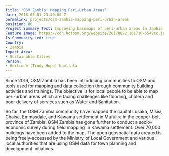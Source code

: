 ```yaml
---
title: 'OSM Zambia: Mapping Peri-Urban Areas'
date: 2018-05-01 23:40:00 Z
permalink: projects/osm-zambia-mapping-peri-urban-areas
position: 86
Project Summary Text: Improving basemaps of peri-urban areas in Zambia
Feature Image: https://cdn.hotosm.org/website/20170822_161710-5549cc.jpg
Is Community-Led: true
Country:
- Zambia
Impact Area:
- Sustainable Cities
Person:
- Gertrude (Trudy Hope) Namitala
---
```


Since 2016, OSM Zambia has been introducing communities to OSM and tools used for mapping and data collection through community building activities and trainings. The objective is for local people to be able to map peri-urban areas which are facing challenges like flooding, cholera and poor delivery of services such as Water and Sanitation. 

So far, the OSM Zambia community have mapped the capital Lusaka, Misisi, Chaisa, Emmasdale, and Kawama settlement in Mufulira in the copper-belt province of Zambia. OSM Zambia has gone further to conduct a socio-economic survey during field mapping in Kawama settlement. Over 70,000 buildings have been added to the map. The open geospatial data created is being freely-accessed by the Ministry of Local Government and various local authorities that are using OSM data for town planning and development initiatives. 
